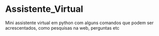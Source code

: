 # Assistente_Virtual
Mini assistente virtual em python com alguns comandos que podem ser acrescentados, como pesquisas na web, perguntas etc
